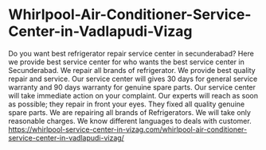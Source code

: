 # Whirlpool-Air-Conditioner-Service-Center-in-Vadlapudi-Vizag
Do you want best refrigerator repair service center in secunderabad? Here we provide best service center for who wants the best service center in Secunderabad. We repair all brands of refrigerator. We provide best quality repair and service. Our service center will gives 30 days for general service warranty and 90 days warranty for genuine spare parts. Our service center will take immediate action on your complaint. Our experts will reach as soon as possible; they repair in front your eyes. They fixed all quality genuine spare parts. We are repairing all brands of Refrigerators. We will take only reasonable charges. We know different languages to deals with customer.  https://whirlpool-service-center-in-vizag.com/whirlpool-air-conditioner-service-center-in-vadlapudi-vizag/
